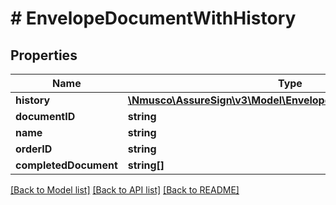 # # EnvelopeDocumentWithHistory

## Properties

Name | Type | Description | Notes
------------ | ------------- | ------------- | -------------
**history** | [**\Nmusco\AssureSign\v3\Model\EnvelopeDocumentHistoryEvent[]**](EnvelopeDocumentHistoryEvent.md) |  | [optional] 
**documentID** | **string** |  | [optional] 
**name** | **string** |  | [optional] 
**orderID** | **string** |  | [optional] 
**completedDocument** | **string[]** |  | [optional] 

[[Back to Model list]](../../README.md#documentation-for-models) [[Back to API list]](../../README.md#documentation-for-api-endpoints) [[Back to README]](../../README.md)



